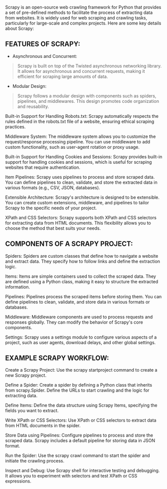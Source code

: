 Scrapy is an open-source web crawling framework for Python that provides a set of pre-defined methods to facilitate the process of extracting data from websites. It is widely used for web scraping and crawling tasks, particularly for large-scale and complex projects. Here are some key details about Scrapy:

## FEATURES OF SCRAPY:

* Asynchronous and Concurrent: 
> Scrapy is built on top of the Twisted asynchronous networking library. It allows for asynchronous and concurrent requests, making it efficient for scraping large amounts of data.
* Modular Design: 
> Scrapy follows a modular design with components such as spiders, pipelines, and middlewares. This design promotes code organization and reusability.

Built-in Support for Handling Robots.txt: Scrapy automatically respects the rules defined in the robots.txt file of a website, ensuring ethical scraping practices.

Middleware System: The middleware system allows you to customize the request/response processing pipeline. You can use middleware to add custom functionality, such as user-agent rotation or proxy usage.

Built-in Support for Handling Cookies and Sessions: Scrapy provides built-in support for handling cookies and sessions, which is useful for scraping websites that require authentication.

Item Pipelines: Scrapy uses pipelines to process and store scraped data. You can define pipelines to clean, validate, and store the extracted data in various formats (e.g., CSV, JSON, databases).

Extensible Architecture: Scrapy's architecture is designed to be extensible. You can create custom extensions, middleware, and pipelines to tailor Scrapy to the specific needs of your project.

XPath and CSS Selectors: Scrapy supports both XPath and CSS selectors for extracting data from HTML documents. This flexibility allows you to choose the method that best suits your needs.

## COMPONENTS OF A SCRAPY PROJECT: 

Spiders: Spiders are custom classes that define how to navigate a website and extract data. They specify how to follow links and define the extraction logic.

Items: Items are simple containers used to collect the scraped data. They are defined using a Python class, making it easy to structure the extracted information.

Pipelines: Pipelines process the scraped items before storing them. You can define pipelines to clean, validate, and store data in various formats or databases.

Middleware: Middleware components are used to process requests and responses globally. They can modify the behavior of Scrapy's core components.

Settings: Scrapy uses a settings module to configure various aspects of a project, such as user agents, download delays, and other global settings.

## EXAMPLE SCRAPY WORKFLOW:

Create a Scrapy Project: Use the scrapy startproject command to create a new Scrapy project.

Define a Spider: Create a spider by defining a Python class that inherits from scrapy.Spider. Define the URLs to start crawling and the logic for extracting data.

Define Items: Define the data structure using Scrapy Items, specifying the fields you want to extract.

Write XPath or CSS Selectors: Use XPath or CSS selectors to extract data from HTML documents in the spider.

Store Data using Pipelines: Configure pipelines to process and store the scraped data. Scrapy includes a default pipeline for storing data in JSON format.

Run the Spider: Use the scrapy crawl command to start the spider and initiate the crawling process.

Inspect and Debug: Use Scrapy shell for interactive testing and debugging. It allows you to experiment with selectors and test XPath or CSS expressions.
